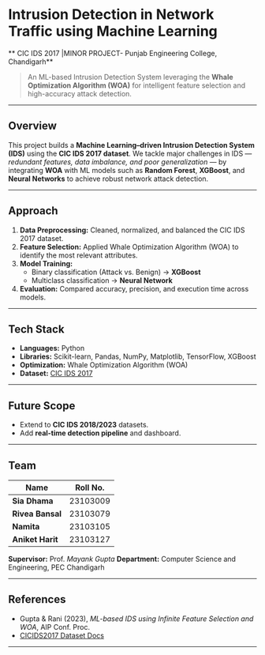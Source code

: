 
# Intrusion Detection in Network Traffic using Machine Learning

** CIC IDS 2017 |MINOR PROJECT- Punjab Engineering College, Chandigarh**

> An ML-based Intrusion Detection System leveraging the **Whale Optimization Algorithm (WOA)** for intelligent feature selection and high-accuracy attack detection.

---

##  Overview

This project builds a **Machine Learning–driven Intrusion Detection System (IDS)** using the **CIC IDS 2017 dataset**.
We tackle major challenges in IDS — *redundant features, data imbalance, and poor generalization* — by integrating **WOA** with ML models such as **Random Forest**, **XGBoost**, and **Neural Networks** to achieve robust network attack detection.

---

##  Approach

1. **Data Preprocessing:** Cleaned, normalized, and balanced the CIC IDS 2017 dataset.
2. **Feature Selection:** Applied Whale Optimization Algorithm (WOA) to identify the most relevant attributes.
3. **Model Training:**
   * Binary classification (Attack vs. Benign) → **XGBoost**
   * Multiclass classification → **Neural Network**
4. **Evaluation:** Compared accuracy, precision, and execution time across models.

---

##  Tech Stack

* **Languages:** Python
* **Libraries:** Scikit-learn, Pandas, NumPy, Matplotlib, TensorFlow, XGBoost
* **Optimization:** Whale Optimization Algorithm (WOA)
* **Dataset:** [CIC IDS 2017](https://www.unb.ca/cic/datasets/ids-2017.html)

---

##  Future Scope

* Extend to **CIC IDS 2018/2023** datasets.
* Add **real-time detection pipeline** and dashboard.

---

##  Team

| Name             | Roll No. |
| ---------------- | -------- |
| **Sia Dhama**    | 23103009 |
| **Rivea Bansal** | 23103079 |
| **Namita**       | 23103105 |
| **Aniket Harit** | 23103127 |

**Supervisor:** Prof. *Mayank Gupta*
**Department:** Computer Science and Engineering, PEC Chandigarh

---

##  References

* Gupta & Rani (2023), *ML-based IDS using Infinite Feature Selection and WOA*, AIP Conf. Proc.
* [CICIDS2017 Dataset Docs](https://www.unb.ca/cic/datasets/ids-2017.html)

---
